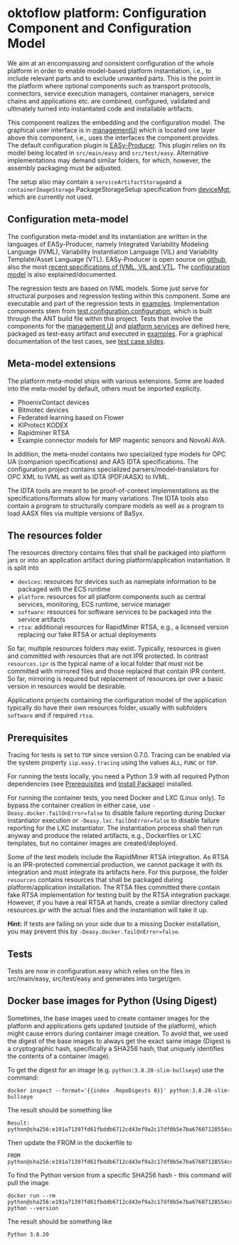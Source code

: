 # oktoflow platform: Configuration Component and Configuration Model

We aim at an encompassing and consistent configuration of the whole platform in order to enable model-based platform instantiation, i.e., to include relevant parts and to exclude unwanted parts. This is the point in the platform where optional components such as transport protocols, connectors, service execution managers, container managers, service chains and applications etc. are combined, configured, validated and ultimately turned into instantiated code and installable artifacts. 

This component realizes the embedding and the configuration model. The graphical user interface is in [managementUi](../../managementUi) which is located one layer above this component, i.e., uses the interfaces the component provides. The default configuration plugin is [EASy-Producer](../configuration.easy). This plugin relies on its model being located in `src/main/easy` and `src/test/easy`. Alternative implementations may demand similar folders, for which, however, the assembly packaging must be adjusted.

The setup also may contain a `serviceArtifactStorage`and a `containerImageStorage` PackageStorageSetup specification from [deviceMgt](../../resources/deviceMgt/README.md), which are currently not used.

## Configuration meta-model

The configuration meta-model and its instantiation are written in the languages of EASy-Producer, namely Integrated Variability Modeling Language (IVML), Variability Instantiation Language (VIL) and Variability Template/Asset Language (VTL). EASy-Producer is open source on [github](https://github.com/SSEHUB/EASyProducer), also the most [recent specifications of IVML, VIL and VTL](https://github.com/SSEHUB/EASyProducer/tree/master/doc/web/docPreview). The [configuration model](/src/main/easy) is also explained/documented.

The regression tests are based on IVML models. Some just serve for structural purposes and regression testing within this component. Some are executable and part of the regression tests in [examples](../../examples/README.md). Implementation components stem from [test.configuration.configuration](../../tests/test.configuration.configuration/README.md), which is built through the ANT build file within this project. Tests that involve the components for the [management UI](../../managmementUI) and [platform services](../../platform) are defined here, packaged as test-easy artifact and executed in [examples](../../examples/examples). For a graphical documentation of the test cases, see [test case slides](src/test/easy/summary.pdf).

## Meta-model extensions

The platform meta-model ships with various extensions. Some are loaded into the meta-model by default, others must be imported explicity.

* PhoenixContact devices
* Bitmotec devices
* Federated learning based on Flower
* KIProtect KODEX
* Rapidminer RTSA
* Example connector models for MIP magentic sensors and NovoAI AVA.

In addition, the meta-model contains two specialized type models for OPC UA (companion specifications) and AAS IDTA specifications. The configuration project contains specialized parsers/model-translators for OPC XML to IVML as well as IDTA (PDF/AASX) to IVML. 

The IDTA tools are meant to be proof-of-context implementations as the specifications/formats allow for many variations. The IDTA tools also contain a program to structurally compare models as well as a program to load AASX files via multiple versions of BaSyx.

## The resources folder

The resources directory contains files that shall be packaged into platform jars or into an application artifact during platform/application instantiation. It is split into

- `devices`: resources for devices such as nameplate information to be packaged with the ECS runtime
- `platform`: resources for all platform components such as central services, monitoring, ECS runtime, service manager
- `software`: resources for software services to be packaged into the service artifacts
- `rtsa`: additional resources for RapidMiner RTSA, e.g., a licensed version replacing our fake RTSA or actual deployments

So far, multiple resources folders may exist. Typically, resources is given and committed with resources that are not IPR protected. In contrast `resources.ipr` is the typical name of a local folder that must not be committed with mirrored files and those replaced that contain IPR content. So far, mirroring is required but replacement of resources.ipr over a basic version in resources would be desirable.

Applications projects containing the configuration model of the application typically do have their own resources folder, usually with subfolders `software` and if required `rtsa`.

## Prerequisites

Tracing for tests is set to `TOP` since version 0.7.0. Tracing can be enabled via the system property `iip.easy.tracing` using the values `ALL`, `FUNC` or `TOP`.

For running the tests locally, you need a Python 3.9 with all required Python dependencies (see [Prerequisites](../../documentation/PREREQUISITES.md) and [Install Package](../../tools/Install)) installed. 

For running the container tests, you need Docker and LXC (Linux only). To bypass the container creation in either case, use `-Deasy.docker.failOnError=false` to disable failure reporting during Docker instantiator execution or `-Deasy.lxc.failOnError=false` to disable failure reporting for the LXC instantiator. The instantiation process shall then run anyway and produce the related artifacts, e.g., Dockerfiles or LXC templates, but no container images are created/deployed.

Some of the test models include the RapidMiner RTSA integration. As RTSA is an IPR-protected commercial production, we cannot package it with its integration and must integrate its artifacts here. For this purpose, the folder `resources` contains resources that shall be packaged during platform/application installation. The RTSA files committed there contain fake RTSA implementation for testing built by the RTSA integration package. However, if you have a real RTSA at hands, create a similar directory called resources.ipr with the actual files and the instantiation will take it up.

**Hint:** If tests are failing on your side due to a missing Docker installation, you may prevent this by `-Deasy.docker.failOnError=false`.

## Tests

Tests are now in configuration.easy which relies on the files in src/main/easy, src/test/easy and generates into target/gen.

## Docker base images for Python (Using Digest)

Sometimes, the base images used to create container images for the platform and applications gets updated (outside of the platform), which might cause errors during container image creation. To avoid that, we used the digest of the base images to always get the exact same image (Digest is a cryptographic hash, specifically a SHA256 hash, that uniquely identifies the contents of a container image).

To get the digest for an image (e.g. `python:3.8.20-slim-bullseye`) use the command:
```
docker inspect --format='{{index .RepoDigests 0}}' python:3.8.20-slim-bullseye
```
The result should be something like 
```
Result: python@sha256:e191a71397fd61fbddb6712cd43ef9a2c17df0b5e7ba67607128554cd6bff267
```
Then update the FROM in the dockerfile to 
```
FROM python@sha256:e191a71397fd61fbddb6712cd43ef9a2c17df0b5e7ba67607128554cd6bff267
```
To find the Python version from a specific SHA256 hash - this command will pull the image
```
docker run --rm python@sha256:e191a71397fd61fbddb6712cd43ef9a2c17df0b5e7ba67607128554cd6bff267 python --version
```
The result should be something like 
```
Python 3.8.20
```

